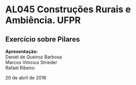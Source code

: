 # AL045 Construções Rurais e Ambiência. UFPR

## Exercício sobre Pilares   

**Apresentação:**  
Daniel de Queiroz Barbosa  
Marcos Vinicius Strieder  
Rafael Ribeiro  


20 de abril de 2018   
